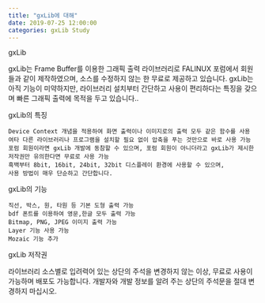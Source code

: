 ```yaml
---
title: "gxLib에 대해"
date: 2019-07-25 12:00:00
categories: gxLib Study
---
```


gxLib

gxLib는 Frame Buffer를 이용한 그래픽 출력 라이브러리로 FALINUX 포럼에서 회원들과 같이 제작하였으며, 소스를 수정하지 않는 한 무료로 제공하고 있습니다. gxLib는 아직 기능이 미약하지만, 라이브러리 설치부터 간단하고 사용이 편리하다는 특징을 갖으며 빠른 그래픽 출력에 목적을 두고 있습니다..

gxLib의 특징

    Device Context 개념을 적용하여 화면 출력이나 이미지로의 출력 모두 같은 함수를 사용
    여타 다른 라이브러리나 프로그램을 설치할 필요 없이 압축을 푸는 것만으로 바로 사용 가능
    포럼 회원이라면 gxLib 개발에 동참할 수 있으며, 포럼 회원이 아니더라고 gxLib가 제시한 저작권만 유의한다면 무료로 사용 가능
    흑백부터 8bit, 16bit, 24bit, 32bit 디스플레이 환경에 사용할 수 있으며,
    사용 방법이 매우 단순하고 간단합니다.

gxLib의 기능

    직선, 박스, 원, 타원 등 기본 도형 출력 가능
    bdf 폰트를 이용하여 영문,한글 모두 출력 가능
    Bitmap, PNG, JPEG 이미지 출력 가능
    Layer 기능 사용 가능
    Mozaic 기능 추가

gxLib 저작권

라이브러리 소스별로 입려력어 있는 상단의 주석을 변경하지 않는 이상, 무료로 사용이 가능하며 배포도 가능합니다. 개발자와 개발 정보를 알려 주는 상단의 주석문을 절대 변경하지 마십시오.


